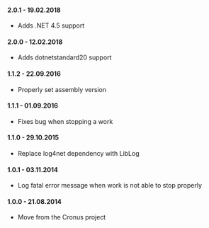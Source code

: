 #### 2.0.1 - 19.02.2018
* Adds .NET 4.5 support

#### 2.0.0 - 12.02.2018
* Adds dotnetstandard20 support

#### 1.1.2 - 22.09.2016
* Properly set assembly version

#### 1.1.1 - 01.09.2016
* Fixes bug when stopping a work

#### 1.1.0 - 29.10.2015
* Replace log4net dependency with LibLog

#### 1.0.1 - 03.11.2014
* Log fatal error message when work is not able to stop properly

#### 1.0.0 - 21.08.2014
* Move from the Cronus project
